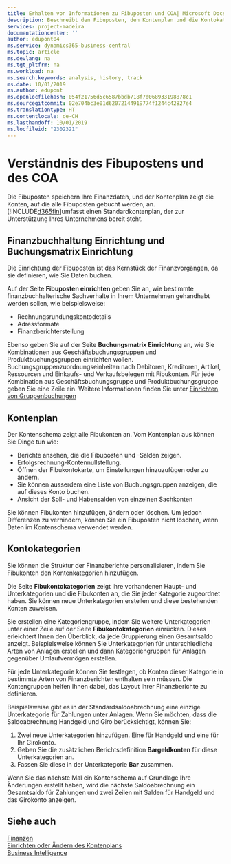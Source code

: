 ```yaml
---
title: Erhalten von Informationen zu Fibuposten und COA| Microsoft Docs
description: Beschreibt den Fibuposten, den Kontenplan und die Kontokategorien.
services: project-madeira
documentationcenter: ''
author: edupont04
ms.service: dynamics365-business-central
ms.topic: article
ms.devlang: na
ms.tgt_pltfrm: na
ms.workload: na
ms.search.keywords: analysis, history, track
ms.date: 10/01/2019
ms.author: edupont
ms.openlocfilehash: 054f21756d5c6587bbdb718f7d068933198878c1
ms.sourcegitcommit: 02e704bc3e01d62072144919774f1244c42827e4
ms.translationtype: HT
ms.contentlocale: de-CH
ms.lasthandoff: 10/01/2019
ms.locfileid: "2302321"
---
```

# <a name="understanding-the-general-ledger-and-the-coa"></a>Verständnis des Fibupostens und des COA
Die Fibuposten speichern Ihre Finanzdaten, und der Kontenplan zeigt die Konten, auf die alle Fibuposten gebucht werden, an. [!INCLUDE[d365fin](includes/d365fin_md.md)]umfasst einen Standardkontenplan, der zur Unterstützung Ihres Unternehmens bereit steht.

## <a name="general-ledger-setup-and-general-posting-setup"></a>Finanzbuchhaltung Einrichtung und Buchungsmatrix Einrichtung
Die Einrichtung der Fibuposten ist das Kernstück der Finanzvorgängen, da sie definieren, wie Sie Daten buchen.  

Auf der Seite **Fibuposten einrichten** geben Sie an, wie bestimmte finanzbuchhalterische Sachverhalte in Ihrem Unternehmen gehandhabt werden sollen, wie beispielsweise:  

* Rechnungsrundungskontodetails  
* Adressformate  
* Finanzberichterstellung  

Ebenso geben Sie auf der Seite **Buchungsmatrix Einrichtung** an, wie Sie Kombinationen aus Geschäftsbuchungsgruppen und Produktbuchungsgruppen einrichten wollen. Buchungsgruppenzuordnungseinheiten nach Debitoren, Kreditoren, Artikel, Ressourcen und Einkaufs- und Verkaufsbelegen mit Fibukonten. Für jede Kombination aus Geschäftsbuchungsgruppe und Produktbuchungsgruppe geben Sie eine Zeile ein. Weitere Informationen finden Sie unter [Einrichten von Gruppenbuchungen ](finance-posting-groups.md)  

## <a name="the-chart-of-accounts"></a>Kontenplan
Der Kontenschema zeigt alle Fibukonten an. Vom Kontenplan aus können Sie Dinge tun wie:  

* Berichte ansehen, die die Fibuposten und -Salden zeigen.  
* Erfolgsrechnung-Kontennullstellung.  
* Öffnen der Fibukontokarte, um Einstellungen hinzuzufügen oder zu ändern.  
* Sie können ausserdem eine Liste von Buchungsgruppen anzeigen, die auf dieses Konto buchen.
* Ansicht der Soll- und Habensalden von einzelnen Sachkonten  

Sie können Fibukonten hinzufügen, ändern oder löschen. Um jedoch Differenzen zu verhindern, können Sie ein Fibuposten nicht löschen, wenn Daten im Kontenschema verwendet werden.  

## <a name="account-categories"></a>Kontokategorien
Sie können die Struktur der Finanzberichte personalisieren, indem Sie Fibukonten den Kontenkategorien hinzufügen.  

Die Seite **Fibukontokategorien** zeigt Ihre vorhandenen Haupt- und Unterkategorien und die Fibukonten an, die Sie jeder Kategorie zugeordnet haben. Sie können neue Unterkategorien erstellen und diese bestehenden Konten zuweisen.  

Sie erstellen eine Kategoriengruppe, indem Sie weitere Unterkategorien unter einer Zeile auf der Seite **Fibukontokategorien** einrücken. Dieses erleichtert Ihnen den Überblick, da jede Gruppierung einen Gesamtsaldo anzeigt. Beispielsweise können Sie Unterkategorien für unterschiedliche Arten von Anlagen erstellen und dann Kategoriengruppen für Anlagen gegenüber Umlaufvermögen erstellen.  

Für jede Unterkategorie können Sie festlegen, ob Konten dieser Kategorie in bestimmte Arten von Finanzberichten enthalten sein müssen. Die Kontengruppen helfen Ihnen dabei, das Layout Ihrer Finanzberichte zu definieren.  

Beispielsweise gibt es in der Standardsaldoabrechnung eine einzige Unterkategorie für Zahlungen unter Anlagen. Wenn Sie möchten, dass die Saldoabrechnung Handgeld und Giro berücksichtigt, können Sie:  

1. Zwei neue Unterkategorien hinzufügen. Eine für Handgeld und eine für Ihr Girokonto.  
2. Geben Sie die zusätzlichen Berichtsdefinition **Bargeldkonten** für diese Unterkategorien an.  
3. Fassen Sie diese in der Unterkategorie **Bar** zusammen.  

Wenn Sie das nächste Mal ein Kontenschema auf Grundlage Ihre Änderungen erstellt haben, wird die nächste Saldoabrechnung ein Gesamtsaldo für Zahlungen und zwei Zeilen mit Salden für Handgeld und das Girokonto anzeigen.  

## <a name="see-also"></a>Siehe auch
[Finanzen](finance.md)  
[Einrichten oder Ändern des Kontenplans](finance-setup-chart-accounts.md)  
[Business Intelligence](bi.md)  
